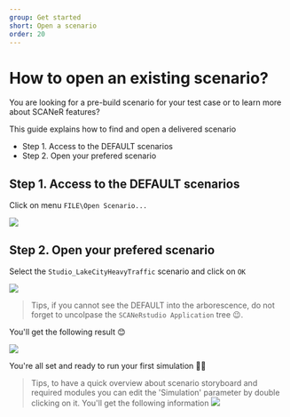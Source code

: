 ```yaml
---
group: Get started
short: Open a scenario
order: 20
---
```


# How to open an existing scenario?

You are looking for a pre-build scenario for your test case or to learn more about SCANeR features?

This guide explains how to find and open a delivered scenario
- Step 1. Access to the DEFAULT scenarios
- Step 2. Open your prefered scenario

## Step 1. Access to the DEFAULT scenarios

Click on menu `FILE\Open Scenario...`

![](./assets/OpenScenario.png)

## Step 2. Open your prefered scenario

Select the `Studio_LakeCityHeavyTraffic` scenario and click on `OK`

![](./assets/OpenDefault.png)
>Tips, if you cannot see the DEFAULT into the arborescence, do not forget to uncolpase the `SCANeRstudio Application` tree 😉.

You'll get the following result 😊

![](./assets/Studio_LakeCityheavyTraffic.png)

You're all set and ready to run your first simulation 👍🏻

>Tips, to have a quick overview about scenario storyboard and required modules you can edit the 'Simulation' parameter by double clicking on it. You'll get the following information
> ![](./assets/ParameterSimulation.png)
